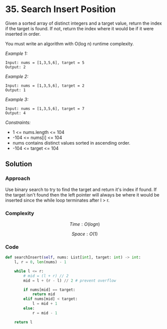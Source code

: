 # 35. Search Insert Position

Given a sorted array of distinct integers and a target value, return the index if the target is found. If not, return the index where it would be if it were inserted in order.

You must write an algorithm with O(log n) runtime complexity.

*Example 1:*

```
Input: nums = [1,3,5,6], target = 5
Output: 2
```

*Example 2:*

```
Input: nums = [1,3,5,6], target = 2
Output: 1
```

*Example 3:*

```
Input: nums = [1,3,5,6], target = 7
Output: 4
```

*Constraints:*

* 1 <= nums.length <= 104
* -104 <= nums[i] <= 104
* nums contains distinct values sorted in ascending order.
* -104 <= target <= 104

## Solution

### Approach

Use binary search to try to find the target and return it's index if found. If the target isn't found then the left pointer will always be where it would be inserted since the while loop terminates after l > r.

### Complexity

$$Time: O(logn)$$

$$Space: O(1)$$

### Code

```py
def searchInsert(self, nums: List[int], target: int) -> int:
    l, r = 0, len(nums) - 1

    while l <= r:
        # mid = (l + r) // 2
        mid = l + (r - l) // 2 # prevent overflow

        if nums[mid] == target:
            return mid
        elif nums[mid] < target:
            l = mid + 1
        else:
            r = mid - 1

    return l
```
